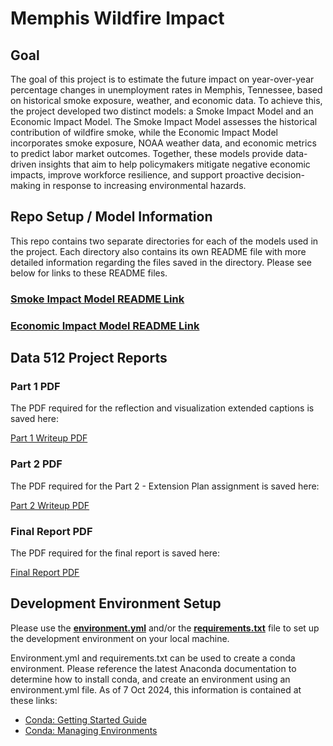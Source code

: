 # Memphis Wildfire Impact

## Goal

The goal of this project is to estimate the future impact on year-over-year percentage changes in unemployment rates in Memphis, Tennessee, based on historical smoke exposure, weather, and economic data. To achieve this, the project developed two distinct models: a Smoke Impact Model and an Economic Impact Model. The Smoke Impact Model assesses the historical contribution of wildfire smoke, while the Economic Impact Model incorporates smoke exposure, NOAA weather data, and economic metrics to predict labor market outcomes. Together, these models provide data-driven insights that aim to help policymakers mitigate negative economic impacts, improve workforce resilience, and support proactive decision-making in response to increasing environmental hazards.

## Repo Setup / Model Information

This repo contains two separate directories for each of the models used in the project. Each directory also contains its own README file with more detailed information regarding the files saved in the directory. Please see below for links to these README files.

### [Smoke Impact Model README Link](01_smoke_impact_estimate_model/Smoke_Impact_Model_README.md)

### [Economic Impact Model README Link](02_economic_impact_model/Economic_Impact_Model_README.md)

## Data 512 Project Reports

### Part 1 PDF

The PDF required for the reflection and visualization extended captions is saved here:

[Part 1 Writeup PDF](reports/Data512_Part_1_Writeup.pdf)

### Part 2 PDF

The PDF required for the Part 2 - Extension Plan assignment is saved here:

[Part 2 Writeup PDF](reports/Data512_Part_2_Writeup.pdf)

### Final Report PDF

The PDF required for the final report is saved here:

[Final Report PDF](reports/Data512_Final_Report.pdf)

## Development Environment Setup

Please use the **[environment.yml](dev_env_setup/environment.yml)** and/or the **[requirements.txt](dev_env_setup/requirements.txt)** file to set up the development environment on your local machine.

Environment.yml and requirements.txt can be used to create a conda environment. Please reference the latest Anaconda documentation to determine how to install conda, and create an environment using an environment.yml file. As of 7 Oct 2024, this information is contained at these links:

- [Conda: Getting Started Guide](https://docs.conda.io/projects/conda/en/latest/user-guide/getting-started.html)
- [Conda: Managing Environments](https://docs.conda.io/projects/conda/en/latest/user-guide/tasks/manage-environments.html)
